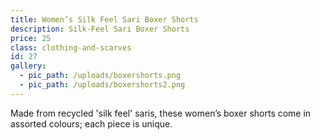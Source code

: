 ```yaml
---
title: Women’s Silk Feel Sari Boxer Shorts
description: Silk-Feel Sari Boxer Shorts
price: 25
class: clothing-and-scarves
id: 27
gallery:
  - pic_path: /uploads/boxershorts.png
  - pic_path: /uploads/boxershorts2.png
---
```



Made from recycled 'silk feel' saris, these women’s boxer shorts come in assorted colours; each piece is unique.
